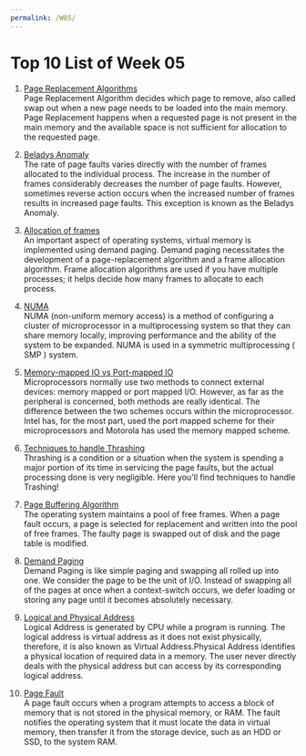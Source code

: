 ```yaml
---
permalink: /W05/
---
```

# Top 10 List of Week 05

1. [Page Replacement Algorithms](https://afteracademy.com/blog/what-are-the-page-replacement-algorithms) <br>
Page Replacement Algorithm decides which page to remove, also called swap out when a new page needs to be loaded into the main memory. Page Replacement happens when a requested page is not present in the main memory and the available space is not sufficient for allocation to the requested page.
	
2. [Beladys Anomaly](https://afteracademy.com/blog/what-is-beladys-anomaly) <br>
The rate of page faults varies directly with the number of frames allocated to the individual process. The increase in the number of frames considerably decreases the number of page faults. However, sometimes reverse action occurs when the increased number of frames results in increased page faults. This exception is known as the Beladys Anomaly.
	
3. [Allocation of frames ](https://www.geeksforgeeks.org/operating-system-allocation-frames/) <br>
An important aspect of operating systems, virtual memory is implemented using demand paging. Demand paging necessitates the development of a page-replacement algorithm and a frame allocation algorithm. Frame allocation algorithms are used if you have multiple processes; it helps decide how many frames to allocate to each process.
	
4. [NUMA](https://whatis.techtarget.com/definition/NUMA-non-uniform-memory-access) <br>
NUMA (non-uniform memory access) is a method of configuring a cluster of microprocessor in a multiprocessing system so that they can share memory locally, improving performance and the ability of the system to be expanded. NUMA is used in a symmetric multiprocessing ( SMP ) system. 
	
5. [Memory-mapped IO vs Port-mapped IO](https://www.bogotobogo.com/Embedded/memory_mapped_io_vs_port_mapped_isolated_io.php) <br>
Microprocessors normally use two methods to connect external devices: memory mapped or port mapped I/O. However, as far as the peripheral is concerned, both methods are really identical. The difference between the two schemes occurs within the microprocessor. Intel has, for the most part, used the port mapped scheme for their microprocessors and Motorola has used the memory mapped scheme.
	
6. [Techniques to handle Thrashing](https://www.geeksforgeeks.org/techniques-to-handle-thrashing/) <br>
Thrashing is a condition or a situation when the system is spending a major portion of its time in servicing the page faults, but the actual processing done is very negligible. Here you'll find techniques to handle Trashing!
	
7. [Page Buffering Algorithm](https://www.cs.jhu.edu/~yairamir/cs418/os6/tsld025.htm) <br>
The operating system maintains a pool of free frames. When a page fault occurs, a page is selected for replacement and written into the pool of free frames. The faulty page is swapped out of disk and the page table is modified.
	
8. [Demand Paging](https://www.andrew.cmu.edu/user/gkesden/ucsd/classes/sp16/cse120-a/applications/ln/lecture13.html) <br>
Demand Paging is like simple paging and swapping all rolled up into one. We consider the page to be the unit of I/O. Instead of swapping all of the pages at once when a context-switch occurs, we defer loading or storing any page until it becomes absolutely necessary.
	
9. [Logical and Physical Address](https://www.geeksforgeeks.org/logical-and-physical-address-in-operating-system/) <br>
Logical Address is generated by CPU while a program is running. The logical address is virtual address as it does not exist physically, therefore, it is also known as Virtual Address.Physical Address identifies a physical location of required data in a memory. The user never directly deals with the physical address but can access by its corresponding logical address.
	
10. [Page Fault](https://techterms.com/definition/page_fault) <br>
A page fault occurs when a program attempts to access a block of memory that is not stored in the physical memory, or RAM. The fault notifies the operating system that it must locate the data in virtual memory, then transfer it from the storage device, such as an HDD or SSD, to the system RAM.
